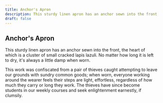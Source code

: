 ```yaml
---
title: Anchor's Apron
description: This sturdy linen apron has an anchor sewn into the front, the heart of which is a cluster of small cracked lapis lazuli. No matter how long it is left to dry, it's always a little damp when worn....
draft: false
---
```


## Anchor's Apron

This sturdy linen apron has an anchor sewn into the front, the heart of which is a cluster of small cracked lapis lazuli. No matter how long it is left to dry, it's always a little damp when worn.

This work was confiscated from a pair of thieves caught attempting to leave our grounds with sundry common goods; when worn, everyone working around the wearer feels their steps are light, effortless, regardless of how much they carry or long they work. The thieves have since become students in our weekly courses and seek enlightenment earnestly, if clumsily.
